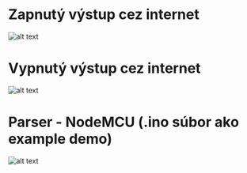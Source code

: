 # Zapnutý výstup cez internet
![alt text](https://i.nahraj.to/f/1SNT.PNG)
# Vypnutý výstup cez internet
![alt text](https://i.nahraj.to/f/1SNS.PNG)
# Parser - NodeMCU (.ino súbor ako example demo)
![alt text](https://i.ebayimg.com/images/g/RvgAAOSw1S9We3Vs/s-l300.jpg)





